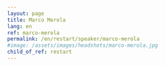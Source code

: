 ```yaml
---
layout: page
title: Marco Merola
lang: en
ref: marco-merola
permalink: /en/restart/speaker/marco-merola
#image: /assets/images/headshots/marco-merola.jpg
child_of_ref: restart
---
```

